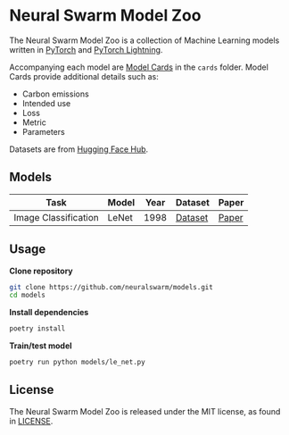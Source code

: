 # Neural Swarm Model Zoo

The Neural Swarm Model Zoo is a collection of Machine Learning models written in [PyTorch](https://pytorch.org) and [PyTorch Lightning](https://www.pytorchlightning.ai).

Accompanying each model are [Model Cards](https://arxiv.org/pdf/1810.03993.pdf) in the `cards` folder. Model Cards provide additional details such as:

- Carbon emissions
- Intended use
- Loss
- Metric
- Parameters

Datasets are from [Hugging Face Hub](https://huggingface.co/datasets).

## Models

| Task | Model | Year | Dataset | Paper |
|-|-|-|-|-|
| Image Classification | LeNet | 1998 | [Dataset](https://huggingface.co/datasets/mnist) | [Paper](http://vision.stanford.edu/cs598_spring07/papers/Lecun98.pdf) |

## Usage

**Clone repository**
```bash
git clone https://github.com/neuralswarm/models.git
cd models
```

**Install dependencies**
```bash
poetry install
```

**Train/test model**
```bash
poetry run python models/le_net.py
```

## License
The Neural Swarm Model Zoo is released under the MIT license, as found in [LICENSE](https://github.com/neuralswarm/models/blob/master/LICENSE).